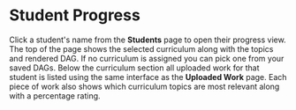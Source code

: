 # Student Progress

Click a student's name from the **Students** page to open their progress view. The top of the page shows the selected curriculum along with the topics and rendered DAG. If no curriculum is assigned you can pick one from your saved DAGs. Below the curriculum section all uploaded work for that student is listed using the same interface as the **Uploaded Work** page. Each piece of work also shows which curriculum topics are most relevant along with a percentage rating.
